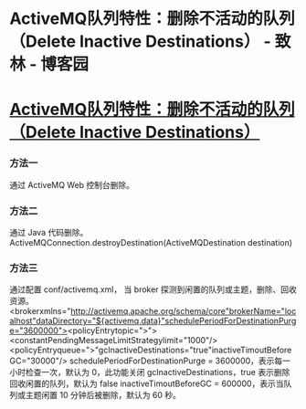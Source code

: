 
# ActiveMQ队列特性：删除不活动的队列（Delete Inactive Destinations） - 致林 - 博客园






# [ActiveMQ队列特性：删除不活动的队列（Delete Inactive Destinations）](https://www.cnblogs.com/bincoding/p/8254093.html)

### 方法一
通过 ActiveMQ Web 控制台删除。

### 方法二
通过 Java 代码删除。
ActiveMQConnection.destroyDestination(ActiveMQDestination destination)
### 方法三
通过配置 conf/activemq.xml， 当 broker 探测到闲置的队列或主题，删除、回收资源。
<brokerxmlns="http://activemq.apache.org/schema/core"brokerName="localhost"dataDirectory="${activemq.data}"schedulePeriodForDestinationPurge="3600000"><destinationPolicy><policyMap><policyEntries><policyEntrytopic=">"><pendingMessageLimitStrategy><constantPendingMessageLimitStrategylimit="1000"/></pendingMessageLimitStrategy></policyEntry><policyEntryqueue=">"gcInactiveDestinations="true"inactiveTimoutBeforeGC="30000"/></policyEntries></policyMap></destinationPolicy></broker>
schedulePeriodForDestinationPurge = 3600000，表示每一小时检查一次，默认为 0，此功能关闭
gcInactiveDestinations，true 表示删除回收闲置的队列，默认为 false
inactiveTimoutBeforeGC = 600000，表示当队列或主题闲置 10 分钟后被删除，默认为 60 秒。





